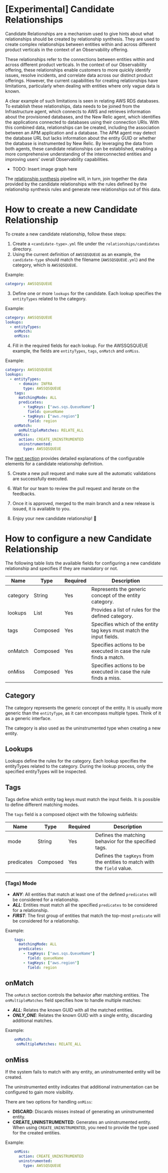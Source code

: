 # [Experimental] Candidate Relationships

Candidate Relationships are a mechanism used to give hints about what relationships should be created by relationship synthesis. 
They are used to create complex relationships between entities within and across different product verticals in the context of an Observability offering.

These relationships refer to the connections between entities within and across different product verticals. 
In the context of our Observability offering, these relationships enable customers to more quickly identify issues, 
resolve incidents, and correlate data across our distinct product offerings. 
However, the current capabilities for creating relationships have limitations, 
particularly when dealing with entities where only vague data is known.

A clear example of such limitations is seen in relating AWS RDS databases. 
To establish these relationships, data needs to be joined from the Infrastructure agent, 
which connects to AWS and retrieves information about the provisioned databases, and the New Relic agent, 
which identifies the applications connected to databases using their connection URIs. 
With this combined data, relationships can be created, including the association between an APM application and a database. 
The APM agent may detect the database URL but lacks information about the entity GUID or whether the database is instrumented by New Relic. 
By leveraging the data from both agents, these candidate relationships can be established, 
enabling a more comprehensive understanding of the interconnected entities and improving users' overall Observability capabilities.

* TODO: Insert image graph here

The [relationship synthesis](relationship_synthesis.md) pipeline will, in turn, join together the data provided by the candidate relationships 
with the rules defined by the relationship synthesis rules and generate new relationships out of this data.

# How to create a new Candidate Relationship

To create a new candidate relationship, follow these steps:

1. Create a `<candidate-type>.yml` file under the `relationships/candidates` directory.
2. Using the current definition of `AWSSQSQUEUE` as an example, the `candidate-type` should match the
filename (`AWSSQSQUEUE.yml`) and the category, which is `AWSSQSQUEUE`.

Example:

```yaml
category: AWSSQSQUEUE
```

3. Define one or more `lookups` for the candidate. Each lookup specifies the `entityTypes` related to the category.

Example:

```yaml
category: AWSSQSQUEUE
lookups:
  - entityTypes:
    onMatch:
    onMiss:
```

4. Fill in the required fields for each lookup. For the AWSSQSQUEUE example, the fields are `entityTypes`, `tags`, `onMatch` and `onMiss`.

Example:

```yaml
category: AWSSQSQUEUE
lookups:
  - entityTypes:
      - domain: INFRA
        type: AWSSQSQUEUE
    tags:
      matchingMode: ALL
      predicates:
        - tagKeys: ["aws.sqs.QueueName"]
          field: queueName
        - tagKeys: ["aws.region"]
          field: region
    onMatch:
      onMultipleMatches: RELATE_ALL
    onMiss:
      action: CREATE_UNINSTRUMENTED
      uninstrumented:
        type: AWSSQSQUEUE
```

The [next section](#how-to-configure-a-new-candidate-relationship) provides detailed explanations of the configurable elements for a candidate relationship definition.

5. Create a new pull request and make sure all the automatic validations are successfully executed.

6. Wait for our team to review the pull request and iterate on the feedbacks.

7. Once it is approved, merged to the main branch and a new release is issued, it is available to you.

8. Enjoy your new candidate relationship! :tada:

# How to configure a new Candidate Relationship

The following table lists the available fields for configuring a new candidate relationship and specifies if they are mandatory or not.

| **Name** | **Type** | **Required** | **Description**                                                     |
|----------|----------|-------------|---------------------------------------------------------------------|
| category | String   | Yes         | Represents the generic concept of the entity category.              |
| lookups  | List     | Yes         | Provides a list of rules for the defined category.                  |
| tags     | Composed | Yes         | Specifies which of the entity tag keys must match the input fields. |
| onMatch  | Composed | Yes         | Specifies actions to be executed in case the rule finds a match.    |
| onMiss   | Composed | Yes         | Specifies actions to be executed in case the rule finds a miss.     |

## Category

The category represents the generic concept of the entity. It is usually more generic than the `entityType`, 
as it can encompass multiple types. Think of it as a generic interface.

The category is also used as the uninstrumented type when creating a new entity.

## Lookups

Lookups define the rules for the category. Each lookup specifies the entityTypes related to the category.
During the lookup process, only the specified entityTypes will be inspected.

## Tags

Tags define which entity tag keys must match the input fields. It is possible to define different matching modes.

The `tags` field is a composed object with the following subfields:

| **Name**   | **Type** | **Required** | **Description**                                                         |
|------------|----------|-------------|--------------------------------------------------------------------------|
| mode       | String   | Yes         | Defines the matching behavior for the specified tags.                    |
| predicates | Composed | Yes         | Defines the `tagKeys` from the entities to match with the `field` value. |

### (Tags) Mode

* ***ANY***: All entities that match at least one of the defined `predicates` will be considered for a relationship.
* ***ALL***: Entities must match all the specified `predicates` to be considered for a relationship.
* ***FIRST***: The first group of entities that match the top-most `predicate` will be considered for a relationship.

Example:
```yaml
    tags:
      matchingMode: ALL
      predicates:
        - tagKeys: ["aws.sqs.QueueName"]
          field: queueName
        - tagKeys: ["aws.region"]
          field: region
```

## onMatch

The `onMatch` section controls the behavior after matching entities. The `onMultipleMatches` field specifies how to handle multiple matches:

* ***ALL***: Relates the known GUID with all the matched entities.
* ***ONLY_ONE***: Relates the known GUID with a single entity, discarding additional matches.

Example:
```yaml
    onMatch:
     onMultipleMatches: RELATE_ALL
```

## onMiss

If the system fails to match with any entity, an uninstrumented entity will be created.

The uninstrumented entity indicates that additional instrumentation can be configured to gain more visibility.

There are two options for handling `onMiss`:

* **DISCARD**: Discards misses instead of generating an uninstrumented entity.
* **CREATE_UNINSTRUMENTED**: Generates an uninstrumented entity.
When using `CREATE_UNINSTRUMENTED`, you need to provide the type used for the created entities.

Example:
```yaml
    onMiss:
      action: CREATE_UNINSTRUMENTED
      uninstrumented:
        type: AWSSQSQUEUE
```
